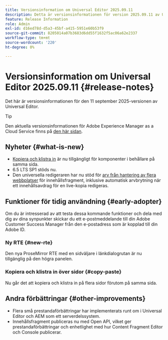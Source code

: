 ```yaml
---
title: Versionsinformation om Universal Editor 2025.09.11
description: Detta är versionsinformationen för version 2025.09.11 av Universal Editor.
feature: Release Information
role: Admin
exl-id: d16ed78d-d5a3-45bf-a415-5951e60b53f9
source-git-commit: 8205014a07b3683d6dd55f1632f5ac06a62e2337
workflow-type: tm+mt
source-wordcount: '220'
ht-degree: 0%

---
```



# Versionsinformation om Universal Editor 2025.09.11 {#release-notes}

Det här är versionsinformationen för den 11 september 2025-versionen av Universal Editor.

>[!TIP]
>
>Den aktuella versionsinformationen för Adobe Experience Manager as a Cloud Service finns på [den här sidan](/help/release-notes/release-notes-cloud/release-notes-current.md).

## Nyheter {#what-is-new}

* [Kopiera och klistra in](/help/sites-cloud/authoring/universal-editor/authoring.md#copy-paste) är nu tillgängligt för komponenter i behållare på samma sida.
* 6.5 LTS SP1 stöds nu.
* Den universella redigeraren har nu stöd för [arv från hantering av flera webbplatser](/help/sites-cloud/authoring/universal-editor/inheritance.md) för innehållsfragment, inklusive automatisk arvbrytning när ett innehållsavdrag för en live-kopia redigeras.

## Funktioner för tidig användning {#early-adopter}

Om du är intresserad av att testa dessa kommande funktioner och dela med dig av dina synpunkter skickar du ett e-postmeddelande till din Adobe Customer Success Manager från den e-postadress som är kopplad till din Adobe ID.

### Ny RTE {#new-rte}

Den nya ProseMirror RTE med en sidväljare i länkdialogrutan är nu tillgänglig på den högra panelen.

### Kopiera och klistra in över sidor {#copy-paste}

Nu går det att kopiera och klistra in på flera sidor förutom på samma sida.

## Andra förbättringar {#other-improvements}

* Flera små prestandaförbättringar har implementerats runt om i Universal Editor och AEM som ett serverdelssystem.
* Innehållsfragment publiceras nu med Open API, vilket ger prestandaförbättringar och enhetlighet med hur Content Fragment Editor och Console publicerar.
